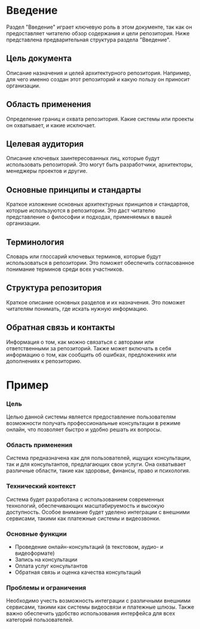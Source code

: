 # Введение

Раздел "Введение" играет ключевую роль в этом документе, так как он предоставляет читателю обзор содержания и цели репозитория. Ниже представлена предварительная структура раздела "Введение".

## Цель документа
Описание назначения и целей архитектурного репозитория. Например, для чего именно создан этот репозиторий и какую пользу он приносит организации.

## Область применения
Определение границ и охвата репозитория. Какие системы или проекты он охватывает, и какие исключает.

## Целевая аудитория
Описание ключевых заинтересованных лиц, которые будут использовать репозиторий. Это могут быть разработчики, архитекторы, менеджеры проектов и другие.

## Основные принципы и стандарты
Краткое изложение основных архитектурных принципов и стандартов, которые используются в репозитории. Это даст читателю представление о философии и подходах, применяемых в вашей организации.

## Терминология
Словарь или глоссарий ключевых терминов, которые будут использоваться в репозитории. Это поможет обеспечить согласованное понимание терминов среди всех участников.

## Структура репозитория
Краткое описание основных разделов и их назначения. Это поможет читателям понимать, где искать нужную информацию.

## Обратная связь и контакты
Информация о том, как можно связаться с авторами или ответственными за репозиторий. Также может включать в себя информацию о том, как сообщить об ошибках, предложениях или дополнениях к репозиторию.

# Пример

### Цель
Целью данной системы является предоставление пользователям возможности получать профессиональные консультации в режиме онлайн, что позволяет быстро и удобно решать их вопросы.

### Область применения
Система предназначена как для пользователей, ищущих консультации, так и для консультантов, предлагающих свои услуги. Она охватывает различные области, такие как здоровье, финансы, право и психология.

### Технический контекст
Система будет разработана с использованием современных технологий, обеспечивающих масштабируемость и высокую доступность. Особое внимание будет уделено интеграции с внешними сервисами, такими как платежные системы и видеозвонки.

### Основные функции
- Проведение онлайн-консультаций (в текстовом, аудио- и видеоформате)
- Запись на консультации
- Оплата услуг консультантов
- Обратная связь и оценка качества консультаций

### Проблемы и ограничения
Необходимо учесть возможность интеграции с различными внешними сервисами, такими как системы видеосвязи и платежные шлюзы. Также важно обеспечить удобство использования интерфейса для всех категорий пользователей.
